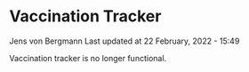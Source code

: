 Vaccination Tracker
================
Jens von Bergmann
Last updated at 22 February, 2022 - 15:49

Vaccination tracker is no longer functional.
